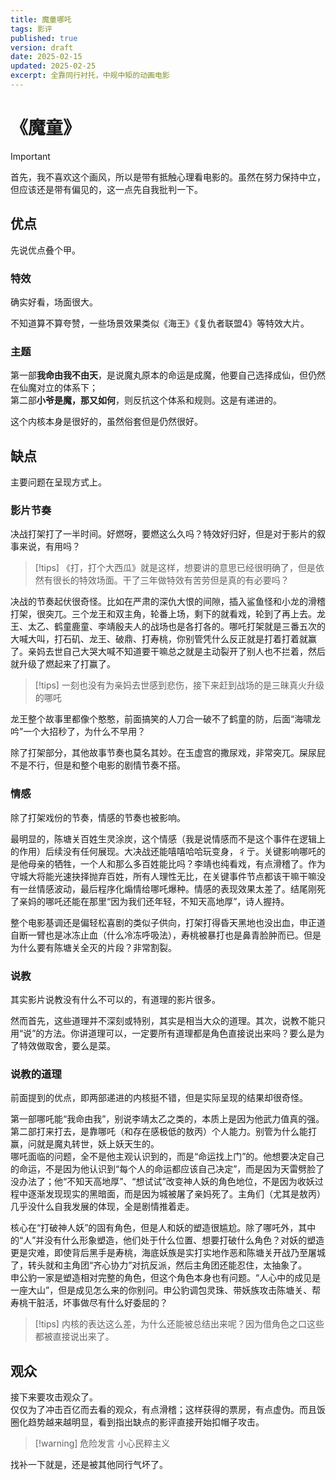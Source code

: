 ```yaml
---
title: 魔童哪吒
tags: 影评
published: true
version: draft
date: 2025-02-15
updated: 2025-02-25
excerpt: 全靠同行衬托，中规中矩的动画电影
---
```


# 《魔童》

> [!important]
> 首先，我不喜欢这个画风，所以是带有抵触心理看电影的。虽然在努力保持中立，但应该还是带有偏见的，这一点先自我批判一下。

## 优点

先说优点叠个甲。

### 特效

确实好看，场面很大。

不知道算不算夸赞，一些场景效果类似《海王》《复仇者联盟4》等特效大片。

### 主题

第一部**我命由我不由天**，是说魔丸原本的命运是成魔，他要自己选择成仙，但仍然在仙魔对立的体系下；  
第二部**小爷是魔，那又如何**，则反抗这个体系和规则。这是有递进的。

这个内核本身是很好的，虽然俗套但是仍然很好。

## 缺点

主要问题在呈现方式上。

### 影片节奏

决战打架打了一半时间。好燃呀，要燃这么久吗？特效好归好，但是对于影片的叙事来说，有用吗？

> [!tips] 《打，打个大西瓜》就是这样，想要讲的意思已经很明确了，但是依然有很长的特效场面。干了三年做特效有苦劳但是真的有必要吗？

决战的节奏起伏很奇怪。比如在严肃的深仇大恨的间隙，插入鲨鱼怪和小龙的滑稽打架，很突兀。三个龙王和双主角，轮番上场，剩下的就看戏，轮到了再上去。龙王、太乙、鹤童鹿童、李靖殷夫人的战场也是各打各的。哪吒打架就是三番五次的大喊大叫，打石矶、龙王、破鼎、打寿桃，你别管凭什么反正就是打着打着就赢了。亲妈去世自己大哭大喊不知道要干嘛总之就是主动裂开了别人也不拦着，然后就升级了燃起来了打赢了。

> [!tips] 一刻也没有为亲妈去世感到悲伤，接下来赶到战场的是三昧真火升级的哪吒

龙王整个故事里都像个憨憨，前面搞笑的人刀合一破不了鹤童的防，后面“海啸龙吟”一个大招秒了，为什么不早用？

除了打架部分，其他故事节奏也莫名其妙。在玉虚宫的撒尿戏，非常突兀。屎尿屁不是不行，但是和整个电影的剧情节奏不搭。

### 情感

除了打架戏份的节奏，情感的节奏也被影响。

最明显的，陈塘关百姓生灵涂炭，这个情感（我是说情感而不是这个事件在逻辑上的作用）后续没有任何展现。大决战还能嘻嘻哈哈玩变身，彳亍。关键影响哪吒的是他母亲的牺牲，一个人和那么多百姓能比吗？李靖也纯看戏，有点滑稽了。作为守城大将能光速抉择抛弃百姓，所有人理性无比，在关键事件节点都该干嘛干嘛没有一丝情感波动，最后程序化煽情给哪吒爆种。情感的表现效果太差了。结尾刚死了亲妈的哪吒还能在那里“因为我们还年轻，不知天高地厚”，诗人握持。

整个电影基调还是偏轻松喜剧的类似子供向，打架打得昏天黑地也没出血，申正道自断一臂也是冰冻止血（什么冷冻呼吸法），寿桃被暴打也是鼻青脸肿而已。但是为什么要有陈塘关全灭的片段？非常割裂。

### 说教

其实影片说教没有什么不可以的，有道理的影片很多。

然而首先，这些道理并不深刻或特别，其实是相当大众的道理。其次，说教不能只用“说”的方法。你讲道理可以，一定要所有道理都是角色直接说出来吗？要么是为了特效做取舍，要么是菜。

### 说教的道理

前面提到的优点，即两部递进的内核挺不错，但是实际呈现的结果却很奇怪。

第一部哪吒能“我命由我”，别说李靖太乙之类的，本质上是因为他武力值真的强。第二部打来打去，是靠哪吒（和存在感极低的敖丙）个人能力。别管为什么能打赢，问就是魔丸转世，妖上妖天生的。  
哪吒面临的问题，全不是他主观认识到的，而是“命运找上门”的。他想要决定自己的命运，不是因为他认识到“每个人的命运都应该自己决定”，而是因为天雷劈脸了没办法了；他“不知天高地厚”、“想试试”改变神人妖的角色地位，不是因为收妖过程中逐渐发现现实的黑暗面，而是因为城被屠了亲妈死了。主角们（尤其是敖丙）几乎没什么自我发展的体现，全是剧情推着走。

核心在“打破神人妖”的固有角色，但是人和妖的塑造很尴尬。除了哪吒外，其中的“人”并没有什么形象塑造，他们处于什么位置、想要打破什么角色？对妖的塑造更是灾难，即使背后黑手是寿桃，海底妖族是实打实地作恶和陈塘关开战乃至屠城了，转头就和主角团“齐心协力”对抗反派，然后主角团还能忍住，太抽象了。  
申公豹一家是塑造相对完整的角色，但这个角色本身也有问题。“人心中的成见是一座大山”，但是成见怎么来的你别问。申公豹调包灵珠、带妖族攻击陈塘关、帮寿桃干脏活，坏事做尽有什么好委屈的？

> [!tips] 内核的表达这么差，为什么还能被总结出来呢？因为借角色之口这些都被直接说出来了。

## 观众

接下来要攻击观众了。  
仅仅为了冲击百亿而去看的观众，有点滑稽；这样获得的票房，有点虚伪。而且饭圈化趋势越来越明显，看到指出缺点的影评直接开始扣帽子攻击。
> [!warning] 危险发言
> 小心民粹主义

找补一下就是，还是被其他同行气坏了。
